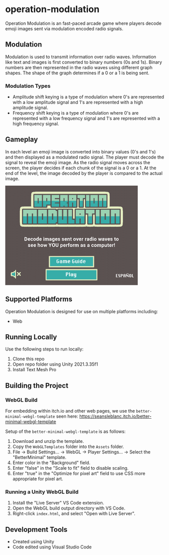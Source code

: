 # operation-modulation
Operation Modulation is an fast-paced arcade game where players decode emoji images sent via modulation encoded radio signals.

## Modulation
Modulation is used to transmit information over radio waves. Information like text and images is first converted to binary numbers (0s and 1s). Binary numbers are then represented in the radio waves using different graph shapes. The shape of the graph determines if a 0 or a 1 is being sent.

### Modulation Types
- Amplitude shift keying is a type of modulation where 0's are represented with a low amplitude signal and 1's are represented with a high amplitude signal.
- Frequency shift keying is a type of modulation where 0's are represented with a low frequency signal and 1's are represented with a high frequency signal.

## Gameplay
In each level an emoji image is converted into binary values (0's and 1's) and then displayed as a modulated radio signal. The player must decode the signal to reveal the emoji image. As the radio signal moves across the screen, the player decides if each chunk of the signal is a 0 or a 1. At the end of the level, the image decoded by the player is compared to the actual image.

![Operation Modulation gameplay](https://github.com/mklewandowski/operation-modulation/blob/main/operation-modulation-gameplay.gif?raw=true)

## Supported Platforms
Operation Modulation is designed for use on multiple platforms including:
- Web

## Running Locally
Use the following steps to run locally:
1. Clone this repo
2. Open repo folder using Unity 2021.3.35f1
3. Install Text Mesh Pro

## Building the Project

### WebGL Build
For embedding within itch.io and other web pages, we use the `better-minimal-webgl-template` seen here:
https://seansleblanc.itch.io/better-minimal-webgl-template

Setup of the `better-minimal-webgl-template` is as follows:
1. Download and unzip the template.
2. Copy the `WebGLTemplates` folder into the `Assets` folder.
3. File -> Build Settings... -> WebGL -> Player Settings... -> Select the "BetterMinimal" template.
4. Enter color in the "Background" field.
5. Enter "false" in the "Scale to fit" field to disable scaling.
6. Enter "true" in the "Optimize for pixel art" field to use CSS more appropriate for pixel art.

### Running a Unity WebGL Build
1. Install the "Live Server" VS Code extension.
2. Open the WebGL build output directory with VS Code.
3. Right-click `index.html`, and select "Open with Live Server".

## Development Tools
- Created using Unity
- Code edited using Visual Studio Code
